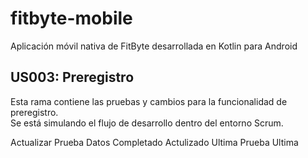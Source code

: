 # fitbyte-mobile

Aplicación móvil nativa de FitByte desarrollada en Kotlin para Android

## US003: Preregistro

Esta rama contiene las pruebas y cambios para la funcionalidad de preregistro.  
Se está simulando el flujo de desarrollo dentro del entorno Scrum.

Actualizar
Prueba
Datos
Completado
Actulizado
Ultima Prueba
Ultima
